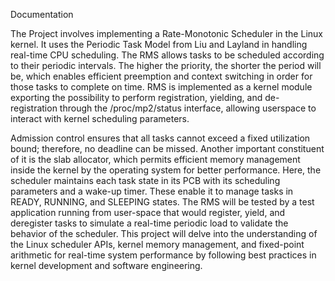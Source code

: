 

Documentation 

The Project involves implementing a Rate-Monotonic Scheduler in the Linux kernel. It uses the Periodic Task Model from Liu and Layland in handling real-time CPU scheduling. The RMS allows tasks to be scheduled according to their periodic intervals. The higher the priority, the shorter the period will be, which enables efficient preemption and context switching in order for those tasks to complete on time. RMS is implemented as a kernel module exporting the possibility to perform registration, yielding, and de-registration through the /proc/mp2/status interface, allowing userspace to interact with kernel scheduling parameters.

Admission control ensures that all tasks cannot exceed a fixed utilization bound; therefore, no deadline can be missed. Another important constituent of it is the slab allocator, which permits efficient memory management inside the kernel by the operating system for better performance. Here, the scheduler maintains each task state in its PCB with its scheduling parameters and a wake-up timer. These enable it to manage tasks in READY, RUNNING, and SLEEPING states. The RMS will be tested by a test application running from user-space that would register, yield, and deregister tasks to simulate a real-time periodic load to validate the behavior of the scheduler. This project will delve into the understanding of the Linux scheduler APIs, kernel memory management, and fixed-point arithmetic for real-time system performance by following best practices in kernel development and software engineering.
